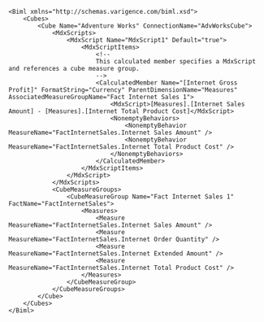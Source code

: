 	<Biml xmlns="http://schemas.varigence.com/biml.xsd">	    <Cubes>	        <Cube Name="Adventure Works" ConnectionName="AdvWorksCube">	            <MdxScripts>	                <MdxScript Name="MdxScript1" Default="true">	                    <MdxScriptItems>	                        <!--	                        This calculated member specifies a MdxScript and references a cube measure group.	                        -->	                        <CalculatedMember Name="[Internet Gross Profit]" FormatString="Currency" ParentDimensionName="Measures" AssociatedMeasureGroupName="Fact Internet Sales 1">	                            <MdxScript>[Measures].[Internet Sales Amount] - [Measures].[Internet Total Product Cost]</MdxScript>	                            <NonemptyBehaviors>	                                <NonemptyBehavior MeasureName="FactInternetSales.Internet Sales Amount" />	                                <NonemptyBehavior MeasureName="FactInternetSales.Internet Total Product Cost" />	                            </NonemptyBehaviors>	                        </CalculatedMember>	                    </MdxScriptItems>	                </MdxScript>	            </MdxScripts>	            <CubeMeasureGroups>	                <CubeMeasureGroup Name="Fact Internet Sales 1" FactName="FactInternetSales">	                    <Measures>	                        <Measure MeasureName="FactInternetSales.Internet Sales Amount" />	                        <Measure MeasureName="FactInternetSales.Internet Order Quantity" />	                        <Measure MeasureName="FactInternetSales.Internet Extended Amount" />	                        <Measure MeasureName="FactInternetSales.Internet Total Product Cost" />	                    </Measures>	                </CubeMeasureGroup>	            </CubeMeasureGroups>          	        </Cube>	    </Cubes>	</Biml>
